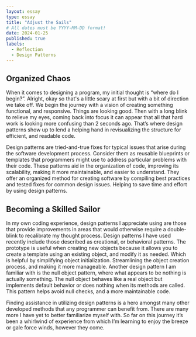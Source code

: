 ```yaml
---
layout: essay
type: essay
title: "Adjust the Sails"
# All dates must be YYYY-MM-DD format!
date: 2024-01-25
published: true
labels:
  - Reflection
  - Design Patterns
---
```


## Organized Chaos

When it comes to designing a program, my initial thought is “where do I begin?”. Alright, okay so that's a little scary at first but with a bit of direction we take off. We begin the journey with a vision of creating something functional, and responsive. Things are looking good. Then with a long blink to relieve my eyes, coming back into focus it can appear that all that hard work is looking more confusing than 2 seconds ago. That’s where design patterns show up to lend a helping hand in revisualizing the structure for efficient, and readable code.

Design patterns are tried-and-true fixes for typical issues that arise during the software development process. Consider them as reusable blueprints or templates that programmers might use to address particular problems with their code. These patterns aid in the organization of code, improving its scalability, making it more maintainable, and easier to understand. They offer an organized method for creating software by compiling best practices and tested fixes for common design issues. Helping to save time and effort by using design patterns.

## Becoming a Skilled Sailor

In my own coding experience, design patterns I appreciate using are those that provide improvements in areas that would otherwise require a double-blink to recalibrate my thought process. Design patterns I have used recently include those described as creational, or behavioral patterns. The prototype is useful when creating new objects because it allows you to create a template using an existing object, and modify it as needed. Which is helpful by simplifying object initialization. Streamlining the object creation process, and making it more manageable. Another design pattern I am familiar with is the null object pattern, where what appears to be nothing is actually something. The null object behaves like a real object but implements default behavior or does nothing when its methods are called. This pattern helps avoid null checks, and a more maintainable code.

Finding assistance in utilizing design patterns is a hero amongst many other developed methods that any programmer can benefit from. There are many more I have yet to better familiarize myself with. So far on this journey it’s been a whirlwind of experience from which I’m learning to enjoy the breeze or gale force winds, however they come.
